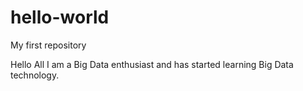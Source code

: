 # hello-world
My first repository

Hello All
I am a Big Data enthusiast and has started learning Big Data technology.
